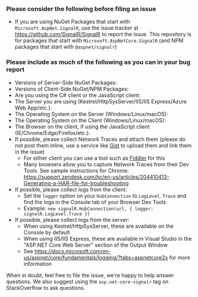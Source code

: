 ### Please consider the following before filing an issue

* If you are using NuGet Packages that start with `Microsoft.AspNet.SignalR`, use the issue tracker at https://github.com/SignalR/SignalR to report the issue. This 
repository is for packages that start with `Microsoft.AspNetCore.SignalR` (and NPM packages that start with `@aspnet/signalr`)

### Please include as much of the following as you can in your bug report

* Versions of Server-Side NuGet Packages:
* Versions of Client-Side NuGet/NPM Packages:
* Are you using the C# client or the JavaScript client:
* The Server you are using (Kestrel/HttpSysServer/IIS/IIS Express/Azure Web App/etc.): 
* The Operating System on the Server (Windows/Linux/macOS):
* The Operating System on the Client (Windows/Linux/macOS):
* The Browser on the client, if using the JavaScript client (IE/Chrome/Edge/Firefox/etc.):
* If possible, please collect Network Traces and attach them (please do not post them inline, use a service like [Gist](https://gist.github.com) to upload them and link them in the issue)
   * For either client you can use a tool such as [Fiddler](https://www.telerik.com/fiddler) for this
   * Many browsers allow you to capture Network Traces from their Dev Tools. See sample instructions for Chrome: https://support.zendesk.com/hc/en-us/articles/204410413-Generating-a-HAR-file-for-troubleshooting
* If possible, please collect logs from the client:
   * Set the `logger` option on your `HubConnection` to `LogLevel.Trace` and find the logs in the Console tab of your Browser Dev Tools
   * Example: `new signalR.HubConnection(url, { logger: signalR.LogLevel.Trace })`
* If possible, please collect logs from the server:
   * When using Kestrel/HttpSysServer, these are available on the Console by default
   * When using IIS/IIS Express, these are available in Visual Studio in the "ASP.NET Core Web Server" section of the Output Window
   * See https://docs.microsoft.com/en-us/aspnet/core/fundamentals/logging/?tabs=aspnetcore2x for more information

When in doubt, feel free to file the issue, we're happy to help answer questions. We also suggest using the `asp.net-core-signalr` tag on StackOverflow to ask questions.